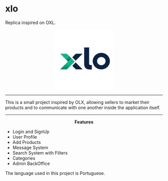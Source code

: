 # xlo
Replica inspired on OXL. 

<p align="center">
  <img src="https://github.com/JoaoCampello/xlo/blob/main/Icon.png?raw=true" alt="logo">
</p>
<hr>

This is a small project inspired by OLX, allowing sellers to market their products and to communicate with one another inside the application itself. 

<hr>

<p font-size: align="center">
  <b>Features</b>
</p>
<ul>
  <li>Login and SignUp</li>
  <li>User Profile</li>
  <li>Add Products</li>
  <li>Message System</li>
  <li>Search System with Filters</li>
  <li>Categories</li>
  <li>Admin BackOffice</li>
</ul>  

The language used in this project is Portuguese.
